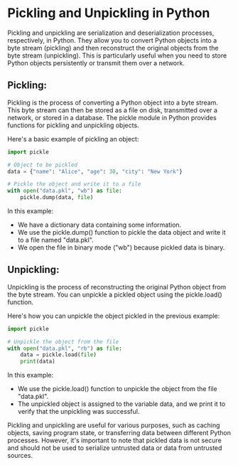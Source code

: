 # Pickling and Unpickling in Python

Pickling and unpickling are serialization and deserialization processes, respectively, in Python. They allow you to convert Python objects into a byte stream (pickling) and then reconstruct the original objects from the byte stream (unpickling). This is particularly useful when you need to store Python objects persistently or transmit them over a network.

## Pickling:
Pickling is the process of converting a Python object into a byte stream. This byte stream can then be stored as a file on disk, transmitted over a network, or stored in a database. The pickle module in Python provides functions for pickling and unpickling objects.

Here's a basic example of pickling an object:

```python
import pickle

# Object to be pickled
data = {"name": "Alice", "age": 30, "city": "New York"}

# Pickle the object and write it to a file
with open("data.pkl", "wb") as file:
    pickle.dump(data, file)
```

In this example:

- We have a dictionary data containing some information.
- We use the pickle.dump() function to pickle the data object and write it to a file named "data.pkl". 
- We open the file in binary mode ("wb") because pickled data is binary.

## Unpickling:
Unpickling is the process of reconstructing the original Python object from the byte stream. You can unpickle a pickled object using the pickle.load() function.

Here's how you can unpickle the object pickled in the previous example:

```python
import pickle

# Unpickle the object from the file
with open("data.pkl", "rb") as file:
    data = pickle.load(file)
    print(data)
```

In this example:

- We use the pickle.load() function to unpickle the object from the file "data.pkl".
- The unpickled object is assigned to the variable data, and we print it to verify that the unpickling was successful.

Pickling and unpickling are useful for various purposes, such as caching objects, saving program state, or transferring data between different Python processes. However, it's important to note that pickled data is not secure and should not be used to serialize untrusted data or data from untrusted sources.






